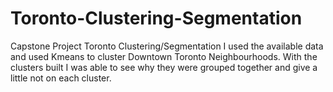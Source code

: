 # Toronto-Clustering-Segmentation
Capstone Project Toronto Clustering/Segmentation
I used the available data and used Kmeans to cluster Downtown Toronto Neighbourhoods. 
With the clusters built I was able to see why they were grouped together and give a little not on each cluster. 
